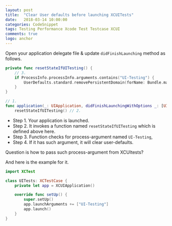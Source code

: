 ```yaml
---
layout: post
title:  "Clear User defaults before launching XCUITests"
date:   2018-03-14 10:00:00
categories: CodeSnippet
tags: Testing Performance Xcode Test Testcase XCUI
comments: true
logo: anchor
---
```


Open your application delegate file & update `didFinishLaunching` method as follows.

```swift
private func resetStateIfUITesting() {
    // 3.
    if ProcessInfo.processInfo.arguments.contains("UI-Testing") {
        UserDefaults.standard.removePersistentDomain(forName: Bundle.main.bundleIdentifier!)
    }
}

// 1.
func application(_: UIApplication, didFinishLaunchingWithOptions _: [UIApplicationLaunchOptionsKey: Any]? = nil) -> Bool {
    resetStateIfUITesting() // 2.
```

- Step 1. Your application is launched.
- Step 2. It invokes a function named `resetStateIfUITesting` which is defined above here.
- Step 3. Function checks for process-argument named `UI-Testing`,
- Step 4. If it has such argument, it will clear user-defaults.

Question is how to pass such process-argument from XCUItests?

And here is the example for it.


```swift
import XCTest

class UITests: XCTestCase {
    private let app = XCUIApplication()

    override func setUp() {
        super.setUp()
        app.launchArguments += ["UI-Testing"]
        app.launch()
    }
}
```
